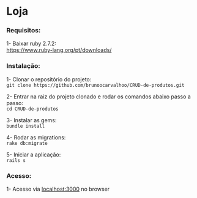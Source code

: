 <h1>Loja</h1>

<h3>Requisitos:</h3>

1- Baixar ruby 2.7.2: <br>
https://www.ruby-lang.org/pt/downloads/

<h3>Instalação:</h3>

1- Clonar o repositório do projeto: <br>
`git clone https://github.com/brunoocarvalhoo/CRUD-de-produtos.git`

2- Entrar na raiz do projeto clonado e rodar os comandos abaixo passo a passo: <br>
`cd CRUD-de-produtos`

3- Instalar as gems:<br>
`bundle install`

4- Rodar as migrations:<br>
 `rake db:migrate`

5- Iniciar a aplicação:<br>
 `rails s`

<h3>Acesso:</h3>

1- Acesso via <a href="url">localhost:3000</a> no browser
